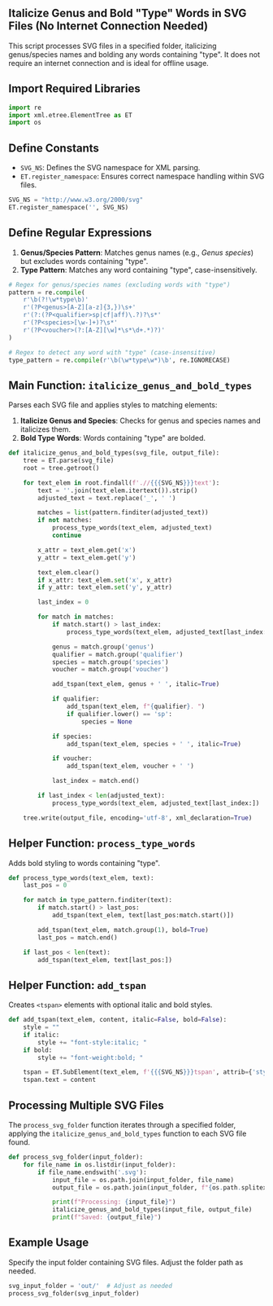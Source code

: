## Italicize Genus and Bold "Type" Words in SVG Files (No Internet Connection Needed)

This script processes SVG files in a specified folder, italicizing genus/species names and bolding any words containing "type". It does not require an internet connection and is ideal for offline usage.

## Import Required Libraries

```python
import re
import xml.etree.ElementTree as ET
import os
```

## Define Constants

- `SVG_NS`: Defines the SVG namespace for XML parsing.
- `ET.register_namespace`: Ensures correct namespace handling within SVG files.

```python
SVG_NS = "http://www.w3.org/2000/svg"
ET.register_namespace('', SVG_NS)
```

## Define Regular Expressions

1. **Genus/Species Pattern**: Matches genus names (e.g., *Genus species*) but excludes words containing "type".
2. **Type Pattern**: Matches any word containing "type", case-insensitively.

```python
# Regex for genus/species names (excluding words with "type")
pattern = re.compile(
    r'\b(?!\w*type\b)' 
    r'(?P<genus>[A-Z][a-z]{3,})\s+'
    r'(?:(?P<qualifier>sp|cf|aff)\.?)?\s*'
    r'(?P<species>[\w-]+)?\s*'
    r'(?P<voucher>(?:[A-Z][\w]*\s*\d+.*)?)'
)

# Regex to detect any word with "type" (case-insensitive)
type_pattern = re.compile(r'\b(\w*type\w*)\b', re.IGNORECASE)
```

## Main Function: `italicize_genus_and_bold_types`

Parses each SVG file and applies styles to matching elements:

1. **Italicize Genus and Species**: Checks for genus and species names and italicizes them.
2. **Bold Type Words**: Words containing "type" are bolded.

```python
def italicize_genus_and_bold_types(svg_file, output_file):
    tree = ET.parse(svg_file)
    root = tree.getroot()

    for text_elem in root.findall(f'.//{{{SVG_NS}}}text'):
        text = ''.join(text_elem.itertext()).strip()
        adjusted_text = text.replace('_', ' ')

        matches = list(pattern.finditer(adjusted_text))
        if not matches:
            process_type_words(text_elem, adjusted_text)
            continue

        x_attr = text_elem.get('x')
        y_attr = text_elem.get('y')

        text_elem.clear()
        if x_attr: text_elem.set('x', x_attr)
        if y_attr: text_elem.set('y', y_attr)

        last_index = 0

        for match in matches:
            if match.start() > last_index:
                process_type_words(text_elem, adjusted_text[last_index:match.start()])

            genus = match.group('genus')
            qualifier = match.group('qualifier')
            species = match.group('species')
            voucher = match.group('voucher')

            add_tspan(text_elem, genus + ' ', italic=True)

            if qualifier:
                add_tspan(text_elem, f"{qualifier}. ")
                if qualifier.lower() == 'sp':
                    species = None

            if species:
                add_tspan(text_elem, species + ' ', italic=True)

            if voucher:
                add_tspan(text_elem, voucher + ' ')

            last_index = match.end()

        if last_index < len(adjusted_text):
            process_type_words(text_elem, adjusted_text[last_index:])

    tree.write(output_file, encoding='utf-8', xml_declaration=True)
```

## Helper Function: `process_type_words`

Adds bold styling to words containing "type".

```python
def process_type_words(text_elem, text):
    last_pos = 0

    for match in type_pattern.finditer(text):
        if match.start() > last_pos:
            add_tspan(text_elem, text[last_pos:match.start()])

        add_tspan(text_elem, match.group(1), bold=True)
        last_pos = match.end()

    if last_pos < len(text):
        add_tspan(text_elem, text[last_pos:])
```

## Helper Function: `add_tspan`

Creates `<tspan>` elements with optional italic and bold styles.

```python
def add_tspan(text_elem, content, italic=False, bold=False):
    style = ""
    if italic:
        style += "font-style:italic; "
    if bold:
        style += "font-weight:bold; "

    tspan = ET.SubElement(text_elem, f'{{{SVG_NS}}}tspan', attrib={'style': style.strip()})
    tspan.text = content
```

## Processing Multiple SVG Files

The `process_svg_folder` function iterates through a specified folder, applying the `italicize_genus_and_bold_types` function to each SVG file found.

```python
def process_svg_folder(input_folder):
    for file_name in os.listdir(input_folder):
        if file_name.endswith('.svg'):
            input_file = os.path.join(input_folder, file_name)
            output_file = os.path.join(input_folder, f"{os.path.splitext(file_name)[0]}_output.svg")

            print(f"Processing: {input_file}")
            italicize_genus_and_bold_types(input_file, output_file)
            print(f"Saved: {output_file}")
```

## Example Usage

Specify the input folder containing SVG files. Adjust the folder path as needed.

```python
svg_input_folder = 'out/'  # Adjust as needed
process_svg_folder(svg_input_folder)
```
```
